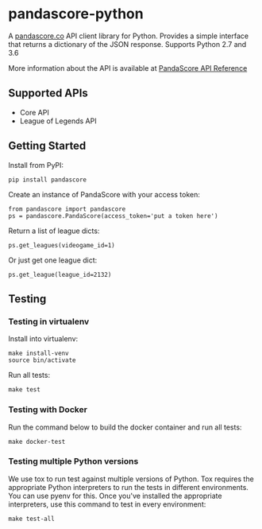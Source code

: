 # pandascore-python

A [pandascore.co](https://pandascore.co) API client library for Python. Provides a simple interface that returns a dictionary of the JSON response. Supports Python 2.7 and 3.6

More information about the API is available at [PandaScore API Reference](https://api.pandascore.co/doc)

## Supported APIs

- Core API
- League of Legends API

## Getting Started

Install from PyPI:

```
pip install pandascore
```

Create an instance of PandaScore with your access token:

```
from pandascore import pandascore
ps = pandascore.PandaScore(access_token='put a token here')
```

Return a list of league dicts:

```
ps.get_leagues(videogame_id=1)
```

Or just get one league dict:

```
ps.get_league(league_id=2132)
```

## Testing

### Testing in virtualenv

Install into virtualenv:

```
make install-venv
source bin/activate
```

Run all tests:

```
make test
```

### Testing with Docker

Run the command below to build the docker container and run all tests:

```
make docker-test
```

### Testing multiple Python versions

We use tox to run test against multiple versions of Python. Tox requires the appropriate Python interpreters to run the tests in different environments. You can use pyenv for this. Once you've installed the appropriate interpreters, use this command to test in every environment:

```
make test-all
```
